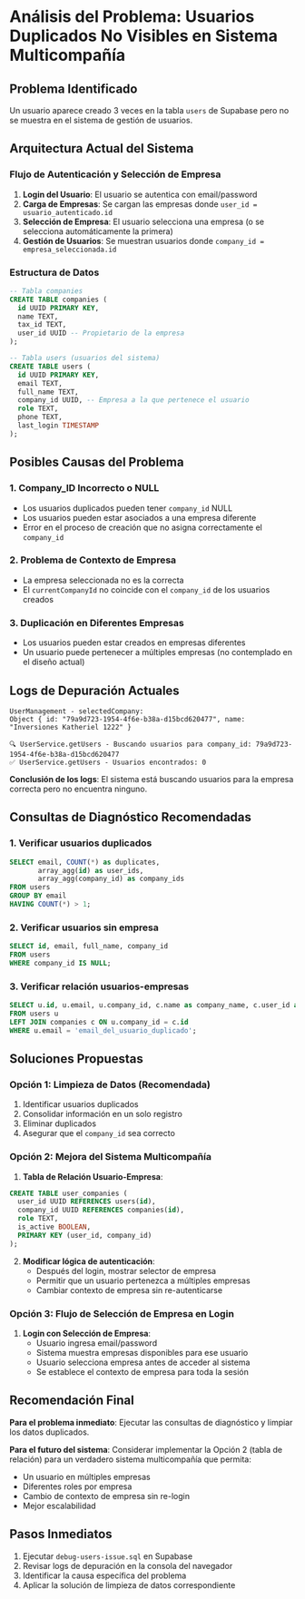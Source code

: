 # Análisis del Problema: Usuarios Duplicados No Visibles en Sistema Multicompañía

## Problema Identificado
Un usuario aparece creado 3 veces en la tabla `users` de Supabase pero no se muestra en el sistema de gestión de usuarios.

## Arquitectura Actual del Sistema

### Flujo de Autenticación y Selección de Empresa
1. **Login del Usuario**: El usuario se autentica con email/password
2. **Carga de Empresas**: Se cargan las empresas donde `user_id = usuario_autenticado.id`
3. **Selección de Empresa**: El usuario selecciona una empresa (o se selecciona automáticamente la primera)
4. **Gestión de Usuarios**: Se muestran usuarios donde `company_id = empresa_seleccionada.id`

### Estructura de Datos
```sql
-- Tabla companies
CREATE TABLE companies (
  id UUID PRIMARY KEY,
  name TEXT,
  tax_id TEXT,
  user_id UUID -- Propietario de la empresa
);

-- Tabla users (usuarios del sistema)
CREATE TABLE users (
  id UUID PRIMARY KEY,
  email TEXT,
  full_name TEXT,
  company_id UUID, -- Empresa a la que pertenece el usuario
  role TEXT,
  phone TEXT,
  last_login TIMESTAMP
);
```

## Posibles Causas del Problema

### 1. **Company_ID Incorrecto o NULL**
- Los usuarios duplicados pueden tener `company_id` NULL
- Los usuarios pueden estar asociados a una empresa diferente
- Error en el proceso de creación que no asigna correctamente el `company_id`

### 2. **Problema de Contexto de Empresa**
- La empresa seleccionada no es la correcta
- El `currentCompanyId` no coincide con el `company_id` de los usuarios creados

### 3. **Duplicación en Diferentes Empresas**
- Los usuarios pueden estar creados en empresas diferentes
- Un usuario puede pertenecer a múltiples empresas (no contemplado en el diseño actual)

## Logs de Depuración Actuales
```
UserManagement - selectedCompany: 
Object { id: "79a9d723-1954-4f6e-b38a-d15bcd620477", name: "Inversiones Katheriel 1222" }

🔍 UserService.getUsers - Buscando usuarios para company_id: 79a9d723-1954-4f6e-b38a-d15bcd620477
✅ UserService.getUsers - Usuarios encontrados: 0
```

**Conclusión de los logs**: El sistema está buscando usuarios para la empresa correcta pero no encuentra ninguno.

## Consultas de Diagnóstico Recomendadas

### 1. Verificar usuarios duplicados
```sql
SELECT email, COUNT(*) as duplicates, 
       array_agg(id) as user_ids,
       array_agg(company_id) as company_ids
FROM users 
GROUP BY email 
HAVING COUNT(*) > 1;
```

### 2. Verificar usuarios sin empresa
```sql
SELECT id, email, full_name, company_id 
FROM users 
WHERE company_id IS NULL;
```

### 3. Verificar relación usuarios-empresas
```sql
SELECT u.id, u.email, u.company_id, c.name as company_name, c.user_id as company_owner
FROM users u
LEFT JOIN companies c ON u.company_id = c.id
WHERE u.email = 'email_del_usuario_duplicado';
```

## Soluciones Propuestas

### Opción 1: Limpieza de Datos (Recomendada)
1. Identificar usuarios duplicados
2. Consolidar información en un solo registro
3. Eliminar duplicados
4. Asegurar que el `company_id` sea correcto

### Opción 2: Mejora del Sistema Multicompañía
1. **Tabla de Relación Usuario-Empresa**:
```sql
CREATE TABLE user_companies (
  user_id UUID REFERENCES users(id),
  company_id UUID REFERENCES companies(id),
  role TEXT,
  is_active BOOLEAN,
  PRIMARY KEY (user_id, company_id)
);
```

2. **Modificar lógica de autenticación**:
   - Después del login, mostrar selector de empresa
   - Permitir que un usuario pertenezca a múltiples empresas
   - Cambiar contexto de empresa sin re-autenticarse

### Opción 3: Flujo de Selección de Empresa en Login
1. **Login con Selección de Empresa**:
   - Usuario ingresa email/password
   - Sistema muestra empresas disponibles para ese usuario
   - Usuario selecciona empresa antes de acceder al sistema
   - Se establece el contexto de empresa para toda la sesión

## Recomendación Final

**Para el problema inmediato**: Ejecutar las consultas de diagnóstico y limpiar los datos duplicados.

**Para el futuro del sistema**: Considerar implementar la Opción 2 (tabla de relación) para un verdadero sistema multicompañía que permita:
- Un usuario en múltiples empresas
- Diferentes roles por empresa
- Cambio de contexto de empresa sin re-login
- Mejor escalabilidad

## Pasos Inmediatos
1. Ejecutar `debug-users-issue.sql` en Supabase
2. Revisar logs de depuración en la consola del navegador
3. Identificar la causa específica del problema
4. Aplicar la solución de limpieza de datos correspondiente